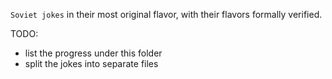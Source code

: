 `Soviet jokes` in their most original flavor, with their flavors formally verified.

TODO: 
- list the progress under this folder
- split the jokes into separate files